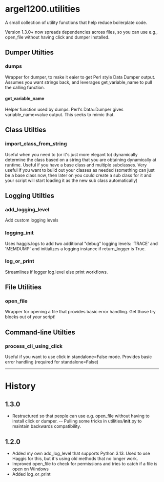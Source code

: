 # argel1200.utilities
A small collection of utility functions that help reduce boilerplate code.

Version 1.3.0+ now spreads dependencies across files, so you can use e.g., open_file without having click and 
dumper installed.

## Dumper Utilties

### dumps
Wrapper for dumper, to make it eaier to get Perl style Data Dumper output. Assumes you want strings back, and leverages get_variable_name to pull the calling function.

#### get_variable_name

Helper function used by dumps. Perl's Data::Dumper gives variable_name=value output. This seeks to mimic that.

## Class Utilties 

### import_class_from_string
Useful when you need to (or it's just more elegant to) dynamically determine the class based on a string that you are obtaining dynamically at runtime. Useful if you have a base class and multiple subclasses. Very useful if you want to build out your classes as needed (something can just be a base class now, then later on you could create a sub class for it and your script will start loading it as the new sub class automatically)

## Logging Utilties

### add_logging_level

Add custom logging levels

### logging_init
Uses haggis.logs to add two additional "debug" logging levels: 'TRACE' and 'MEMDUMP' and initializes a logging instance if return_logger is True.

### log_or_print

Streamlines if logger log.level else print workflows.

## File Utilities

### open_file
Wrapper for opening a file that provides basic error handling. Get those try blocks out of _your_ script!

## Command-line Utilties

### process_cli_using_click
Useful if you want to use click in standalone=False mode. 
Provides basic error handling (required for standalone=False)

---

# History
## 1.3.0
- Restructured so that people can use e.g. open_file without having to install click or dumper.
-- Pulling some tricks in utilities/__init__.py to maintain backwards compatibility.
## 1.2.0 
- Added my own add_log_level that supports Python 3.13. Used to use Haggis for this, but it's using old methods that no longer work.
- Improved open_file to check for permissions and tries to catch if a file is open on Windows
- Added log_or_print